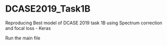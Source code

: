 # DCASE2019_Task1B
Reproducing Best model of DCASE 2019 task 1B using Spectrum correction and focal loss - Keras

Run the main file
